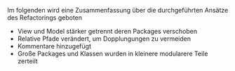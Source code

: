 Im folgenden wird eine Zusammenfassung über die durchgeführten Ansätze des Refactorings geboten
- View und Model stärker getrennt deren Packages verschoben
- Relative Pfade verändert, um Dopplungungen zu vermeiden
- Kommentare hinzugefügt
- Große Packages und Klassen wurden in kleinere modularere Teile zerteilt
